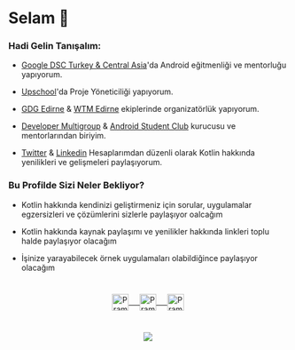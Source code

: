 


# Selam 👋





### Hadi Gelin Tanışalım:

- [Google DSC Turkey & Central Asia](https://www.linkedin.com/company/google-developers-communities-turkey)'da Android eğitmenliği ve mentorluğu yapıyorum.

- [Upschool](https://www.upschool.io/)'da Proje Yöneticiliği yapıyorum. 

- [GDG Edirne](https://www.instagram.com/gdgedirne/) & [WTM Edirne](https://www.upschool.io/)  ekiplerinde organizatörlük yapıyorum.   

- [Developer Multigroup](https://www.youtube.com/channel/UCo8vjYW1ZEzhREWZBRihRRg) & [Android Student Club](https://www.instagram.com/androidstudentclub/) kurucusu ve mentorlarından biriyim.

- [Twitter](https://twitter.com/Aserkanalc) & [Linkedin](https://www.linkedin.com/in/serkanalc/) Hesaplarımdan düzenli olarak Kotlin hakkında yenilikleri ve gelişmeleri paylaşıyorum. 






### Bu Profilde Sizi Neler Bekliyor?

- Kotlin hakkında kendinizi geliştirmeniz için sorular, uygulamalar egzersizleri ve çözümlerini sizlerle paylaşıyor oalcağım

- Kotlin hakkında kaynak paylaşımı ve yenilikler hakkında linkleri toplu halde paylaşıyor olacağım

- İşinize yarayabilecek örnek uygulamaları olabildiğince paylaşıyor olacağım


# 

<p align="center">
 <a href="https://www.linkedin.com/in/serkanalc/">
  <img align="center" alt="Pramod's LinkedIn" width="30px" src="https://www.vectorlogo.zone/logos/linkedin/linkedin-icon.svg" /> &nbsp; &nbsp;
 </a>
 <a href="https://twitter.com/Aserkanalc">
  <img align="center" alt="Pramod's Twitter" width="30px" src="file:///C:/Users/serkan/Downloads/twitter-tile.svg" /> &nbsp; &nbsp;
 </a>
 <a href="https://www.instagram.com/aserkanalc/">
  <img align="center" alt="Pramod's Medium" width="30px" src="file:///C:/Users/serkan/Downloads/instagram-tile.svg" />
 </a> 
</p>

# 
   
<p align="center">  
   <img src="https://github-readme-stats.vercel.app/api?username=serkanalc&show_icons=true&theme=tokyonight" />  
   </p>  





